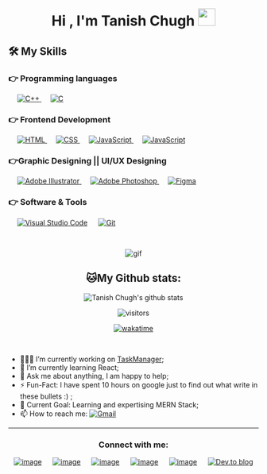 <h1 align="center">Hi , I'm Tanish Chugh <img src="https://media.giphy.com/media/hvRJCLFzcasrR4ia7z/giphy.gif" width="35"></h1>

## 🛠️ My Skills

### 👉 Programming languages

<p align="left"> 
  &emsp;
  <a href="https://www.w3schools.com/cpp/" target="_blank"> 
    <img alt="C++" src="https://img.shields.io/badge/C++%20-%2300599C.svg?logo=c%2B%2B&logoColor=white">
  </a> 
  &emsp; 
  <a href="https://www.cprogramming.com/" target="_blank"> 
    <img alt="C" src="https://img.shields.io/badge/C%20-%232370ED.svg?logo=c&logoColor=white">
  </a> 
  
</p>

### 👉 Frontend Development

<p align="left"> 
  &emsp; 
  <a href="https://www.w3.org/html/" target="_blank"> 
   <img alt="HTML" src="https://img.shields.io/badge/HTML5%20-%23E34F26.svg?logo=html5&logoColor=white">
  </a>   
  &emsp;
  <a href="https://www.w3schools.com/css/" target="_blank">
    <img alt="CSS" src="https://img.shields.io/badge/CSS%20-%231572B6.svg?logo=css3&logoColor=white">
  </a> 
  &emsp;
  <a href="https://developer.mozilla.org/en-US/docs/Web/JavaScript" target="_blank"> 
     <img alt="JavaScript" src="https://img.shields.io/badge/JavaScript%20-%23F7DF1E.svg?logo=javascript&logoColor=black">
   </a>
  &emsp;
  <a href="https://developer.mozilla.org/en-US/docs/Web/JavaScript" target="_blank"> 
     <img alt="JavaScript" src="https://img.shields.io/badge/react-%2320232a.svg?logo=react&logoColor=%2361DAFB">
   </a>
</p>

### 👉Graphic Designing || UI/UX Designing

<p align="left">
  &emsp;
   <a href="https://www.adobe.com/in/products/illustrator.html" target="_blank"> 
    <img alt="Adobe Illustrator" src="https://img.shields.io/badge/Adobe Illustrator-%23FF9A00.svg?style=flat&logo=adobeillustrator&logoColor=white"/>
  </a> 
  &emsp;
  <a href="https://www.adobe.com/in/products/photoshop.html" target="_blank"> 
    <img alt="Adobe Photoshop" src="https://img.shields.io/badge/Adobe%20Photoshop-31A8FF?style=flat&logo=adobephotoshop&logoColor=white"/> 
  </a> 
  &emsp;
  <a href="https://www.figma.com/" target="_blank"> 
    <img alt="Figma" src="https://img.shields.io/badge/figma-%2523F24E1E.svg?logo=figma&logoColor=white&color=purple"/> 
  </a>   
 </p>

### 👉 Software & Tools

<p>
  &emsp;
    <a href="https://code.visualstudio.com/"><img alt="Visual Studio Code" src="https://img.shields.io/badge/Visual%20Studio%20Code-0078d7.svg?logo=visual-studio-code&logoColor=white"></a>
  &emsp;
    <a href="https://github.com"><img alt="Git" src="https://img.shields.io/badge/Git%20-%23F05033.svg?logo=git&logoColor=white"></a>
  &emsp;
    <!-- <a href="#"><img alt="Stack Overflow" src="https://img.shields.io/badge/-Stack%20Overflow-FE7A16?logo=stack-overflow&logoColor=white"></a>
  &emsp; -->
</p>

<br/>

<div align="center">

![gif](https://i.pinimg.com/originals/e4/26/70/e426702edf874b181aced1e2fa5c6cde.gif)

## 🐱My Github stats:

![Tanish Chugh's github stats](https://github-readme-stats.vercel.app/api?username=tanishchugh01&show_icons=true&title_color=ffc857&icon_color=8ac926&text_color=daf7dc&bg_color=151515&hide=["stars"])

</div>

<div align="center">
<img alt="visitors"  src="https://gpvc.arturio.dev/tanishchugh01"/>

[![wakatime](https://wakatime.com/badge/user/2a5dd98b-31e6-45fe-b1a0-e33e97614682.svg)](https://wakatime.com/@2a5dd98b-31e6-45fe-b1a0-e33e97614682)
</div>

<br/>

- 👨🏽‍💻 I’m currently working on [TaskManager](https://github.com/tanishchugh01/taskManagerApp);
- 🌱 I’m currently learning React;
- 💬 Ask me about anything, I am happy to help;
- ⚡️ Fun-Fact: I have spent 10 hours on google just to find out what write in these bullets :) ;
- 🥅 Current Goal: Learning and expertising MERN Stack;
- 📫 How to reach me: [![Gmail](https://img.shields.io/badge/-Gmail-c14438?style=flat&logo=Gmail&logoColor=white)](mailto:tanishchugh01@gmail.com)

<hr>

</p>

<h3 align="center">Connect with me:</h3>
<div align="center">

[![image](https://img.shields.io/badge/LinkedIn-0077B5?style=for-the-badge&logo=linkedin&logoColor=white)](https://www.linkedin.com/in/tanishchugh01/)
&emsp;
[![image](https://img.shields.io/badge/Gmail-D14836?style=for-the-badge&logo=gmail&logoColor=white)](mailto:tanishchugh01@gmail.com)
&emsp;
[![image](https://img.shields.io/badge/-LeetCode-FFA116?style=for-the-badge&logo=LeetCode&logoColor=white)](https://leetcode.com/tanishchugh01/)
&emsp;
[![image](https://img.shields.io/badge/-Hackerrank-2EC866?style=for-the-badge&logo=HackerRank&logoColor=white)](https://www.hackerrank.com/tanishchugh01)
&emsp;
[![image](https://img.shields.io/badge/-CodeChef-5B4638?style=for-the-badge&logo=CodeChef&logoColor=white)](https://www.codechef.com/users/tanishchugh01)
&emsp;
[![Dev.to blog](https://img.shields.io/badge/dev.to-0A0A0A?style=for-the-badge&logo=dev.to&logoColor=white)](https://dev.to/tanishchugh01)

</div>
